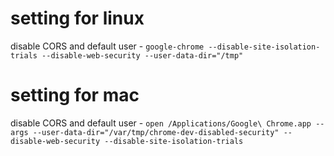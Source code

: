 # setting for linux

disable CORS and default user - ` google-chrome --disable-site-isolation-trials --disable-web-security --user-data-dir="/tmp" `


# setting for mac

disable CORS and default user - ` open /Applications/Google\ Chrome.app --args --user-data-dir="/var/tmp/chrome-dev-disabled-security" --disable-web-security --disable-site-isolation-trials `
